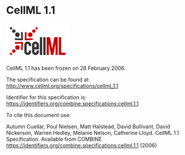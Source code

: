 # CellML 1.1
![CellML logo](./files/cellml-logo.png) 

CellML 1.1 has been frozen on 28 February 2006.

The specification can be found at: http://www.cellml.org/specifications/cellml_1.1

Identifier for this specification is: https://identifiers.org/combine.specifications:cellml.1.1

To cite this document use:

Autumn Cuellar, Poul Nielsen, Matt Halstead, David Bullivant, David Nickerson, Warren Hedley, Melanie Nelson, Catherine Lloyd. CellML 1.1 Specification. Available from COMBINE <https://identifiers.org/combine.specifications:cellml.1.1> (2006)